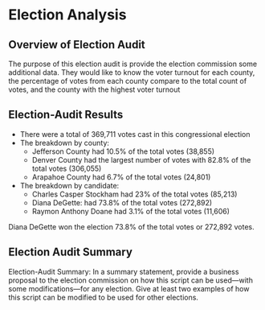 # Election Analysis

## Overview of Election Audit

The purpose of this election audit is provide the election commission some additional data. They would like to know the voter turnout for each county, the percentage of votes from each county compare to the total count of votes, and the county with the highest voter turnout

## Election-Audit Results

* There were a total of 369,711 votes cast in this congressional election
* The breakdown by county:
  * Jefferson County had 10.5% of the total votes (38,855)
  * Denver County had the largest number of votes with 82.8% of the total votes (306,055)
  * Arapahoe County had 6.7% of the total votes (24,801)
* The breakdown by candidate:
  * Charles Casper Stockham had 23% of the total votes (85,213)
  * Diana DeGette: had 73.8% of the total votes (272,892)
  * Raymon Anthony Doane had 3.1% of the total votes (11,606)

Diana DeGette won the election 73.8% of the total votes or 272,892 votes.

## Election Audit Summary


Election-Audit Summary: In a summary statement, provide a business proposal to the election commission on how this script can be used—with some modifications—for any election. Give at least two examples of how this script can be modified to be used for other elections.
